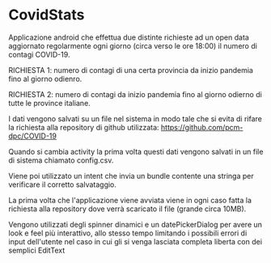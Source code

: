 # CovidStats
Applicazione android che effettua due distinte richieste ad un open data aggiornato regolarmente ogni giorno (circa verso le ore 18:00) il numero di contagi COVID-19.

RICHIESTA 1: numero di contagi di una certa provincia da inizio pandemia fino al giorno odienro.

RICHIESTA 2: numero di contagi da inizio pandemia fino al giorno odierno di tutte le province italiane.

I dati vengono salvati su un file nel sistema in modo tale che si evita di rifare la richiesta alla repository di github utilizzata:
https://github.com/pcm-dpc/COVID-19

Quando si cambia activity la prima volta questi dati vengono salvati in un file di sistema chiamato config.csv.

Viene poi utilizzato un intent che invia un bundle contente una stringa per verificare il corretto salvataggio.

La prima volta che l'applicazione viene avviata viene in ogni caso fatta la richiesta alla repository dove verrà scaricato il file (grande circa 10MB).

Vengono utilizzati degli spinner dinamici e un datePickerDialog per avere un look e feel più interattivo, allo stesso tempo limitando i possibili errori di input dell'utente nel caso in cui gli si venga lasciata completa liberta con dei semplici EditText

